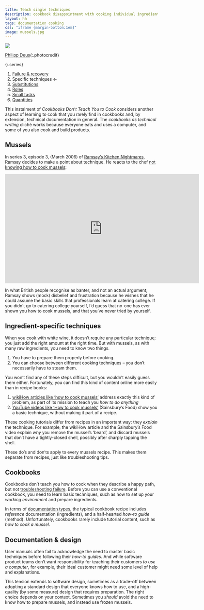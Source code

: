 ```yaml
---
title: Teach single techniques
description: cookbook disappointment with cooking individual ingredients
layout: hh
tags: documentation cooking
css: "iframe {margin-bottom:1em}"
image: mussels.jpg
---
```


![](mussels.jpg)

[Philipp Deus](https://unsplash.com/photos/TXX0hW8-9a0){:.photocredit}

{:.series}
1. [Failure & recovery](document-failure)
2. Specific techniques ←
3. [Substitutions](document-substitutions)
4. [Roles](document-roles)
5. [Small tasks](document-small-tasks)
6. [Quantities](document-quantities)

This instalment of _Cookbooks Don’t Teach You to Cook_
considers another aspect of learning to cook that you rarely find in cookbooks and,
by extension, technical documentation in general.
The _cookbooks as technical writing_ cliché works because everyone eats and uses a computer,
and some of you also cook and build products.

## Mussels

In series 3, episode 3, (March 2006) of
[Ramsay’s Kitchen Nightmares](https://en.wikipedia.org/wiki/Ramsay%27s_Kitchen_Nightmares),
Ramsay decides to make a point about technique.
He reacts to the chef [not knowing how to cook mussels](https://www.youtube.com/watch?v=u0Z7EPh8oLU):

<iframe width="640" height="360" src="https://www.youtube.com/embed/u0Z7EPh8oLU?si=KVb6v66O10CLfOm2" title="Ramsay’s Kitchen Nightmares video clip" frameborder="0" allow="accelerometer; clipboard-write; encrypted-media; gyroscope; picture-in-picture; web-share" referrerpolicy="strict-origin-when-cross-origin" allowfullscreen></iframe>

In what British people recognise as banter, and not an actual argument,
Ramsay shows (mock) disbelief and frustration because he wishes that he could assume the basic skills that professionals learn at catering college.
If you didn’t go to catering college yourself, I’d guess that no-one has ever shown you how to cook mussels, and that you’ve never tried by yourself.

## Ingredient-specific techniques

When you cook with white wine, it doesn’t require any particular technique;
you just add the right amount at the right time.
But with mussels, as with many raw ingredients, you need to know two things.

1. You have to prepare them properly before cooking.
2. You can choose between different cooking techniques – you don’t necessarily have to steam them.

You won’t find any of these steps difficult, but you wouldn’t easily guess them either.
Fortunately, you can find this kind of content online more easily than in recipe books:

1. [wikiHow articles like ‘how to cook mussels’](https://www.wikihow.life/Cook-Mussels) address exactly this kind of problem, as part of its mission to teach you _how to do anything_
2. [YouTube videos like ‘How to cook mussels’](https://www.youtube.com/watch?v=sgxuLvB-0C8) (Sainsbury’s Food) show you a basic technique, without making it part of a recipe.

These cooking tutorials differ from recipes in an important way: they _explain_ the technique.
For example, the wikiHow article and the Sainsbury’s Food video explain _why_ you remove the mussel’s ‘beard’, and discard mussels that don’t have a tightly-closed shell, possibly after sharply tapping the shell.

These do’s and don’ts apply to every mussels recipe.
This makes them separate from recipes, just like troubleshooting tips.

## Cookbooks

Cookbooks don’t teach you how to cook when they describe a happy path,
but not [troubleshooting failure](document-failure).
Before you can use a conventional cookbook, you need to learn basic techniques,
such as how to set up your _working environment_ and prepare ingredients.

In terms of [documentation types](https://documentation.divio.com),
the typical cookbook recipe includes _reference_ documentation (ingredients),
and a half-hearted _how-to guide_ (method).
Unfortunately, cookbooks rarely include tutorial content, such as _how to cook a mussel_.


## Documentation & design

User manuals often fail to acknowledge the need to master basic techniques before following their _how-to guides_.
And while software product teams don’t want responsibility for teaching their customers _to use a computer_,
for example, their ideal customer might need some level of help and explanations.

This tension extends to software design,
sometimes as a trade-off between adopting a standard design that everyone knows how to use,
and a high-quality (by some measure) design that requires preparation.
The right choice depends on your context.
Sometimes you _should_ avoid the need to know how to prepare mussels,
and instead use frozen mussels.
